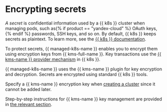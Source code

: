 # Encrypting secrets

_A secret_ is confidential information used by a {{ k8s }} cluster when managing pods, such as{% if product == "yandex-cloud" %} OAuth keys,{% endif %} passwords, SSH keys, and so on. By default, {{ k8s }} keeps secrets as plaintext. To learn more, see the [{{ k8s }} documentation](https://kubernetes.io/docs/concepts/configuration/secret/).

To protect secrets, {{ managed-k8s-name }} enables you to encrypt them using encryption keys from {{ kms-full-name }}. Key transactions use the [{{ kms-name }} provider mechanism](https://kubernetes.io/docs/tasks/administer-cluster/kms-provider/) in {{ k8s }}.

{{ managed-k8s-name }} uses the {{ kms-name }} plugin for key encryption and decryption. Secrets are encrypted using standard {{ k8s }} tools.

Specify a {{ kms-name }} encryption key when [creating a cluster](../operations/kubernetes-cluster/kubernetes-cluster-create.md) since it cannot be added later.

Step-by-step instructions for {{ kms-name }} key management are provided in [the relevant section](../../kms/operations/key.md).